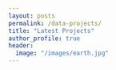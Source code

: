 ```yaml
---
layout: posts
permalink: /data-projects/
title: "Latest Projects"
author_profile: true
header:
  image: "/images/earth.jpg"
---
```




